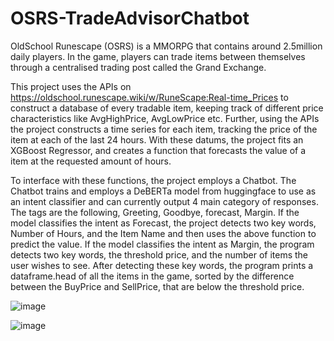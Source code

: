 # OSRS-TradeAdvisorChatbot
OldSchool Runescape (OSRS) is a MMORPG that contains around 2.5million daily players. In the game, players can trade items between themselves through a centralised trading post called the Grand Exchange. 

This project uses the APIs on  https://oldschool.runescape.wiki/w/RuneScape:Real-time_Prices to construct a database of every tradable item, keeping track of different price characteristics like AvgHighPrice, AvgLowPrice etc.
Further, using the APIs the project constructs a time series for each item, tracking the price of the item at each of the last 24 hours. With these datums, the project fits an XGBoost Regressor, and creates a function that forecasts the value of a item at the requested amount of hours.

To interface with these functions, the project employs a Chatbot. The Chatbot trains and employs a DeBERTa model from huggingface to use as an intent classifier and can currently output 4 main category of responses. The tags are the following, Greeting, Goodbye, forecast, Margin.
If the model classifies the intent as Forecast, the project detects two key words, Number of Hours, and the Item Name and then uses the above function to predict the value. If the model classifies the intent as Margin, the program detects two key words, the threshold price, and the number of items the user wishes to see. After detecting these key words, the program prints a dataframe.head of all the items in the game, sorted by the difference between the BuyPrice and SellPrice, that are below the threshold price.  


![image](https://github.com/lewisevans38/OSRS-TradeAdvisorChatbot/assets/143433180/31fd07a4-b187-480a-9ed1-83c22f1e72be)


![image](https://github.com/lewisevans38/OSRS-TradeAdvisorChatbot/assets/143433180/63c079a4-ec5f-4a3d-99af-cd62decb15b0)
